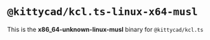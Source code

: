 # `@kittycad/kcl.ts-linux-x64-musl`

This is the **x86_64-unknown-linux-musl** binary for `@kittycad/kcl.ts`
